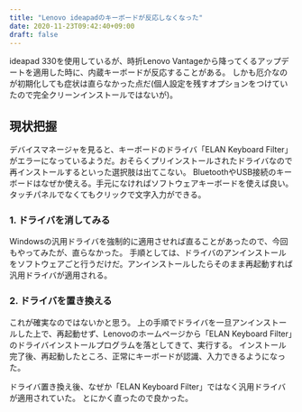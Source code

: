 ```yaml
---
title: "Lenovo ideapadのキーボードが反応しなくなった"
date: 2020-11-23T09:42:40+09:00
draft: false
---
```


ideapad 330を使用しているが、時折Lenovo Vantageから降ってくるアップデートを適用した時に、内蔵キーボードが反応することがある。
しかも厄介なのが初期化しても症状は直らなかった点だ(個人設定を残すオプションをつけていたので完全クリーンインストールではないが)。

## 現状把握

デバイスマネージャを見ると、キーボードのドライバ「ELAN Keyboard Filter」がエラーになっているようだ。おそらくプリインストールされたドライバなので再インストールするといった選択肢は出てこない。
BluetoothやUSB接続のキーボードはなぜか使える。手元になければソフトウェアキーボードを使えば良い。タッチパネルでなくてもクリックで文字入力ができる。

### 1. ドライバを消してみる

Windowsの汎用ドライバを強制的に適用させれば直ることがあったので、今回もやってみたが、直らなかった。
手順としては、ドライバのアンインストールをソフトウェアごと行うだけだ。アンインストールしたらそのまま再起動すれば汎用ドライバが適用される。

### 2. ドライバを置き換える

これが確実なのではないかと思う。
上の手順でドライバを一旦アンインストールした上で、再起動せず、Lenovoのホームページから「ELAN Keyboard Filter」のドライバインストールプログラムを落としてきて、実行する。
インストール完了後、再起動したところ、正常にキーボードが認識、入力できるようになった。

ドライバ置き換え後、なぜか「ELAN Keyboard Filter」ではなく汎用ドライバが適用されていた。
とにかく直ったので良かった。

